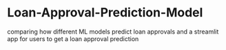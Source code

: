 # Loan-Approval-Prediction-Model
comparing how different ML models predict loan approvals and a streamlit app for users to get a loan approval prediction
